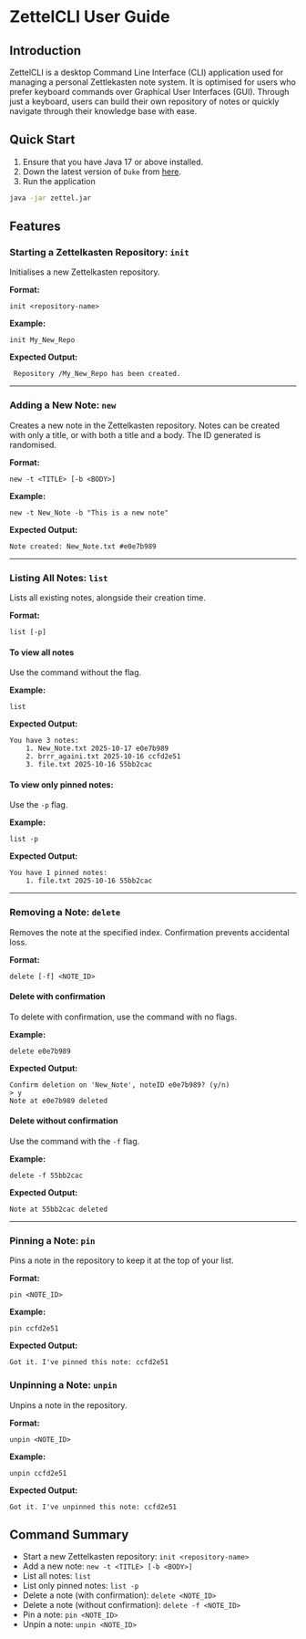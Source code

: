# ZettelCLI User Guide

## Introduction

ZettelCLI is a desktop Command Line Interface (CLI) application used for managing a personal Zettlekasten note system. It is optimised for users who prefer keyboard commands over Graphical User Interfaces (GUI). Through just a keyboard, users can build their own repository of notes or quickly navigate through their knowledge base with ease.


## Quick Start
1. Ensure that you have Java 17 or above installed. 
2. Down the latest version of `Duke` from [here](http://link.to/duke).
3. Run the application
```bash
java -jar zettel.jar
```

## Features 

### Starting a Zettelkasten Repository: `init`

Initialises a new Zettelkasten repository.

**Format:**
```
init <repository-name>
```

**Example:**
```
init My_New_Repo
```

**Expected Output:**
```
 Repository /My_New_Repo has been created.
```

---

### Adding a New Note: `new`

Creates a new note in the Zettelkasten repository. Notes can be created with only a title, or with both a title and a 
body. The ID generated is randomised.

**Format:**
```
new -t <TITLE> [-b <BODY>]
```

**Example:**
```
new -t New_Note -b "This is a new note"
```

**Expected Output:**
```
Note created: New_Note.txt #e0e7b989
```

---

### Listing All Notes: `list`

Lists all existing notes, alongside their creation time.

**Format:**
```
list [-p]
```

#### To view all notes
Use the command without the flag.

**Example:**
```
list
```

**Expected Output:**
```
You have 3 notes:
    1. New_Note.txt 2025-10-17 e0e7b989
    2. brrr_againi.txt 2025-10-16 ccfd2e51
    3. file.txt 2025-10-16 55bb2cac
```

#### To view only pinned notes:
Use the `-p` flag.

**Example:**
```
list -p
```

**Expected Output:**
```
You have 1 pinned notes:
    1. file.txt 2025-10-16 55bb2cac
```
---

### Removing a Note: `delete`

Removes the note at the specified index. Confirmation prevents accidental loss.

**Format:**
```
delete [-f] <NOTE_ID>
```

#### Delete with confirmation
To delete with confirmation, use the command with no flags.

**Example:**

```
delete e0e7b989 
```

**Expected Output:**

```
Confirm deletion on 'New_Note', noteID e0e7b989? (y/n)
> y
Note at e0e7b989 deleted
```

#### Delete without confirmation
Use the command with the `-f` flag.

**Example:**
```
delete -f 55bb2cac
```

**Expected Output:**
```
Note at 55bb2cac deleted
```
---

### Pinning a Note: `pin`

Pins a note in the repository to keep it at the top of your list.

**Format:**

```
pin <NOTE_ID>
```

**Example:**

```
pin ccfd2e51
```

**Expected Output:**

```
Got it. I've pinned this note: ccfd2e51
```

### Unpinning a Note: `unpin`

Unpins a note in the repository.

**Format:**

```
unpin <NOTE_ID>
```

**Example:**

```
unpin ccfd2e51
```

**Expected Output:**

```
Got it. I've unpinned this note: ccfd2e51
```

## Command Summary
* Start a new Zettelkasten repository: `init <repository-name>`
* Add a new note: `new -t <TITLE> [-b <BODY>]`
* List all notes: `list`
* List only pinned notes: `list -p`
* Delete a note (with confirmation): `delete <NOTE_ID>`
* Delete a note (without confirmation): `delete -f <NOTE_ID>`
* Pin a note: `pin <NOTE_ID>`
* Unpin a note: `unpin <NOTE_ID>`
